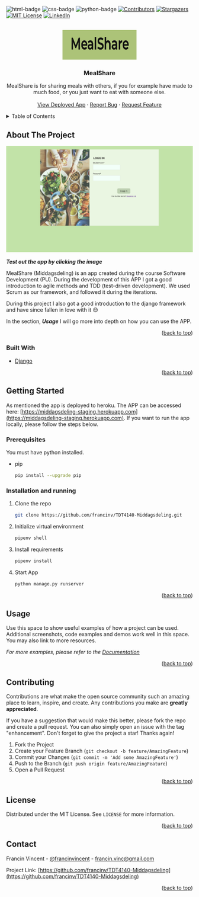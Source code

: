 <div id="top"></div>

![html-badge]
![css-badge]
![python-badge]
[![Contributors][contributors-shield]][contributors-url]
[![Stargazers][stars-shield]][stars-url]
[![MIT License][license-shield]][license-url]
[![LinkedIn][linkedin-shield]][linkedin-url]



<!-- PROJECT LOGO -->
<br />
<div align="center">
  <a href="https://github.com/francinv/TDT4140-Middagsdeling">
    <img src="docs/logo.png" alt="Logo" width="200" height="80">
  </a>

<h3 align="center">MealShare</h3>

  <p align="center">
    MealShare is for sharing meals with others, if you for example have made to much food, or you just want to eat with someone else. 
    <br />
    <br />
    <a href="https://middagsdeling-staging.herokuapp.com">View Deployed App</a>
    ·
    <a href="https://github.com/francinv/TDT4140-Middagsdeling/issues">Report Bug</a>
    ·
    <a href="https://github.com/francinv/TDT4140-Middagsdeling/issues">Request Feature</a>
  </p>
</div>



<!-- TABLE OF CONTENTS -->
<details>
  <summary>Table of Contents</summary>
  <ol>
    <li>
      <a href="#about-the-project">About The Project</a>
      <ul>
        <li><a href="#built-with">Built With</a></li>
      </ul>
    </li>
    <li>
      <a href="#getting-started">Getting Started</a>
      <ul>
        <li><a href="#prerequisites">Prerequisites</a></li>
        <li><a href="#installation">Installation</a></li>
      </ul>
    </li>
    <li><a href="#usage">Usage</a></li>
    <li><a href="#contributing">Contributing</a></li>
    <li><a href="#license">License</a></li>
    <li><a href="#contact">Contact</a></li>
  </ol>
</details>



<!-- ABOUT THE PROJECT -->
## About The Project

[![Product Name Screen Shot][login-screenshot]](https://middagsdeling-staging.herokuapp.com)

***Test out the app by clicking the image***

MealShare (Middagsdeling) is an app created during the course Software Development (PU). During the development of this APP I got a good introduction to agile methods and TDD (test-driven development). We used Scrum as our framework, and followed it during the iterations. 

During this project I also got a good introduction to the django framework and have since fallen in love with it :heart_eyes:

In the section, ***Usage*** I will go more into depth on how you can use the APP. 

<p align="right">(<a href="#top">back to top</a>)</p>



### Built With

* [Django](https://www.djangoproject.com)

<p align="right">(<a href="#top">back to top</a>)</p>



<!-- GETTING STARTED -->
## Getting Started

As mentioned the app is deployed to heroku. The APP can be accessed here:
[https://middagsdeling-staging.herokuapp.com](https://middagsdeling-staging.herokuapp.com). If you want to run the app locally, please follow the steps below. 

### Prerequisites

You must have python installed.
* pip
  ```sh
  pip install --upgrade pip
  ```

### Installation and running

1. Clone the repo
   ```sh
   git clone https://github.com/francinv/TDT4140-Middagsdeling.git
   ```
2. Initialize virtual environment
    ```sh
    pipenv shell
    ```
3. Install requirements
   ```sh
   pipenv install
   ```
4. Start App
   ```sh
   python manage.py runserver
   ```

<p align="right">(<a href="#top">back to top</a>)</p>



<!-- USAGE EXAMPLES -->
## Usage

Use this space to show useful examples of how a project can be used. Additional screenshots, code examples and demos work well in this space. You may also link to more resources.

_For more examples, please refer to the [Documentation](https://example.com)_

<p align="right">(<a href="#top">back to top</a>)</p>



<!-- CONTRIBUTING -->
## Contributing

Contributions are what make the open source community such an amazing place to learn, inspire, and create. Any contributions you make are **greatly appreciated**.

If you have a suggestion that would make this better, please fork the repo and create a pull request. You can also simply open an issue with the tag "enhancement".
Don't forget to give the project a star! Thanks again!

1. Fork the Project
2. Create your Feature Branch (`git checkout -b feature/AmazingFeature`)
3. Commit your Changes (`git commit -m 'Add some AmazingFeature'`)
4. Push to the Branch (`git push origin feature/AmazingFeature`)
5. Open a Pull Request

<p align="right">(<a href="#top">back to top</a>)</p>



<!-- LICENSE -->
## License

Distributed under the MIT License. See `LICENSE` for more information.

<p align="right">(<a href="#top">back to top</a>)</p>



<!-- CONTACT -->
## Contact

Francin Vincent - [@francinvincent][linkedin-url] - francin.vinc@gmail.com

Project Link: [https://github.com/francinv/TDT4140-Middagsdeling](https://github.com/francinv/TDT4140-Middagsdeling)

<p align="right">(<a href="#top">back to top</a>)</p>



<!-- MARKDOWN LINKS & IMAGES -->
<!-- https://www.markdownguide.org/basic-syntax/#reference-style-links -->
[contributors-shield]: https://img.shields.io/github/contributors/francinv/TDT4140-Middagsdeling.svg?style=for-the-badge
[contributors-url]: https://github.com/francinv/TDT4140-Middagsdeling/graphs/contributors
[stars-shield]: https://img.shields.io/github/stars/francinv/TDT4140-Middagsdeling.svg?style=for-the-badge
[stars-url]: https://github.com/francinv/TDT4140-Middagsdeling/stargazers
[license-shield]: https://img.shields.io/github/license/francinv/TDT4140-Middagsdeling.svg?style=for-the-badge
[license-url]: https://github.com/francinv/TDT4140-Middagsdeling/blob/master/LICENSE
[linkedin-shield]: https://img.shields.io/badge/-LinkedIn-black.svg?style=for-the-badge&logo=linkedin&colorB=555
[linkedin-url]: https://linkedin.com/in/francinvincent
[login-screenshot]: docs/login_page.png
[homepage-screenshot]: docs/home_page.png
[html-badge]: https://img.shields.io/badge/HTML5-E34F26?style=for-the-badge&logo=html5&logoColor=white
[css-badge]: https://img.shields.io/badge/CSS3-1572B6?style=for-the-badge&logo=css3&logoColor=white
[python-badge]: https://img.shields.io/badge/Python-3776AB?style=for-the-badge&logo=python&logoColor=white
[django-badge]:https://img.shields.io/badge/Django-092E20?style=for-the-badge&logo=django&logoColor=white